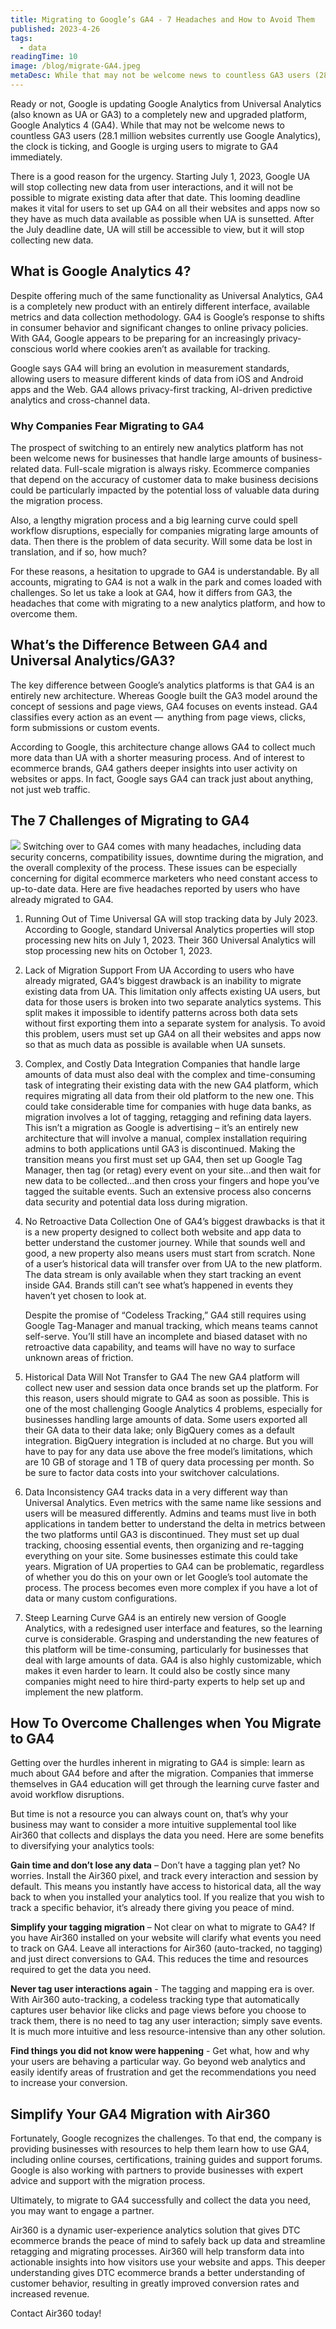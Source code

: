 ```yaml
---
title: Migrating to Google’s GA4 - 7 Headaches and How to Avoid Them
published: 2023-4-26
tags: 
  - data
readingTime: 10
image: /blog/migrate-GA4.jpeg
metaDesc: While that may not be welcome news to countless GA3 users (28.1 million websites currently use Google Analytics), the clock is ticking, and Google is urging users to migrate to GA4 immediately.  
---
```


Ready or not, Google is updating Google Analytics from Universal Analytics (also known as UA or GA3) to a completely new and upgraded platform, Google Analytics 4 (GA4). While that may not be welcome news to countless GA3 users (28.1 million websites currently use Google Analytics), the clock is ticking, and Google is urging users to migrate to GA4 immediately.  

There is a good reason for the urgency. Starting July 1, 2023, Google UA will stop collecting new data from user interactions, and it will not be possible to migrate existing data after that date. This looming deadline makes it vital for users to set up GA4 on all their websites and apps now so they have as much data available as possible when UA is sunsetted. After the July deadline date, UA will still be accessible to view, but it will stop collecting new data.  

## What is Google Analytics 4?
Despite offering much of the same functionality as Universal Analytics, GA4 is a completely new product with an entirely different interface, available metrics and data collection methodology. GA4 is Google’s response to shifts in consumer behavior and significant changes to online privacy policies. With GA4, Google appears to be preparing for an increasingly privacy-conscious world where cookies aren’t as available for tracking. 

Google says GA4 will bring an evolution in measurement standards, allowing users to measure different kinds of data from iOS and Android apps and the Web. GA4 allows privacy-first tracking, AI-driven predictive analytics and cross-channel data. 

### Why Companies Fear Migrating to GA4 
The prospect of switching to an entirely new analytics platform has not been welcome news for businesses that handle large amounts of business-related data. Full-scale migration is always risky. Ecommerce companies that depend on the accuracy of customer data to make business decisions could be particularly impacted by the potential loss of valuable data during the migration process. 

Also, a lengthy migration process and a big learning curve could spell workflow disruptions, especially for companies migrating large amounts of data. Then there is the problem of data security. Will some data be lost in translation, and if so, how much? 

For these reasons, a hesitation to upgrade to GA4 is understandable. By all accounts, migrating to GA4 is not a walk in the park and comes loaded with challenges. So let us take a look at GA4, how it differs from GA3, the headaches that come with migrating to a new analytics platform, and how to overcome them. 

## What’s the Difference Between GA4 and Universal Analytics/GA3?
The key difference between Google’s analytics platforms is that GA4 is an entirely new architecture. Whereas Google built the GA3 model around the concept of sessions and page views, GA4 focuses on events instead. GA4 classifies every action as an event —  anything from page views, clicks, form submissions or custom events. 

According to Google, this architecture change allows GA4 to collect much more data than UA with a shorter measuring process. And of interest to ecommerce brands, GA4 gathers deeper insights into user activity on websites or apps. In fact, Google says GA4 can track just about anything, not just web traffic. 

## The 7 Challenges of Migrating to GA4
![](/blog/migrate-GA4-1.webp)
Switching over to GA4 comes with many headaches, including data security concerns, compatibility issues, downtime during the migration, and the overall complexity of the process. These issues can be especially concerning for digital ecommerce marketers who need constant access to up-to-date data. Here are five headaches reported by users who have already migrated to GA4. 

1. Running Out of Time 
Universal GA will stop tracking data by July 2023. According to Google, standard Universal Analytics properties will stop processing new hits on July 1, 2023. Their 360 Universal Analytics will stop processing new hits on October 1, 2023. 

2. Lack of Migration Support From UA
According to users who have already migrated, GA4’s biggest drawback is an inability to migrate existing data from UA. This limitation only affects existing UA users, but data for those users is broken into two separate analytics systems. This split makes it impossible to identify patterns across both data sets without first exporting them into a separate system for analysis. To avoid this problem, users must set up GA4 on all their websites and apps now so that as much data as possible is available when UA sunsets. 

3. Complex, and Costly Data Integration
Companies that handle large amounts of data must also deal with the complex and time-consuming task of integrating their existing data with the new GA4 platform, which requires migrating all data from their old platform to the new one. This could take considerable time for companies with huge data banks, as migration involves a lot of tagging, retagging and refining data layers. This isn’t a migration as Google is advertising – it’s an entirely new architecture that will involve a manual, complex installation requiring admins to both applications until GA3 is discontinued.  Making the transition means you first must set up GA4, then set up Google Tag Manager, then tag (or retag) every event on your site…and then wait for new data to be collected…and then cross your fingers and hope you’ve tagged the suitable events. Such an extensive process also concerns data security and potential data loss during migration.

4. No Retroactive Data Collection
One of GA4’s biggest drawbacks is that it is a new property designed to collect both website and app data to better understand the customer journey. While that sounds well and good, a new property also means users must start from scratch. None of a user’s historical data will transfer over from UA to the new platform. The data stream is only available when they start tracking an event inside GA4.  Brands still can’t see what’s happened in events they haven’t yet chosen to look at. <br>


    Despite the promise of “Codeless Tracking,” GA4 still requires using Google Tag-Manager and manual tracking, which means teams cannot self-serve. You’ll still have an incomplete and biased dataset with no retroactive data capability, and teams will have no way to surface unknown areas of friction. 

5. Historical Data Will Not Transfer to GA4
The new GA4 platform will collect new user and session data once brands set up the platform. For this reason, users should migrate to GA4 as soon as possible. This is one of the most challenging Google Analytics 4 problems, especially for businesses handling large amounts of data. Some users exported all their GA data to their data lake; only BigQuery comes as a default integration. BigQuery integration is included at no charge. But you will have to pay for any data use above the free model’s limitations, which are 10 GB of storage and 1 TB of query data processing per month. So be sure to factor data costs into your switchover calculations. 

6. Data Inconsistency
GA4 tracks data in a very different way than Universal Analytics. Even metrics with the same name like sessions and users will be measured differently. Admins and teams must live in both applications in tandem better to understand the delta in metrics between the two platforms until GA3 is discontinued. They must set up dual tracking, choosing essential events, then organizing and re-tagging everything on your site. Some businesses estimate this could take years. Migration of UA properties to GA4 can be problematic, regardless of whether you do this on your own or let Google’s tool automate the process. The process becomes even more complex if you have a lot of data or many custom configurations. 

7. Steep Learning Curve 
GA4 is an entirely new version of Google Analytics, with a redesigned user interface and features, so the learning curve is considerable. Grasping and understanding the new features of this platform will be time-consuming, particularly for businesses that deal with large amounts of data. GA4 is also highly customizable, which makes it even harder to learn. It could also be costly since many companies might need to hire third-party experts to help set up and implement the new platform.  

## How To Overcome Challenges when You Migrate to GA4
Getting over the hurdles inherent in migrating to GA4 is simple: learn as much about GA4 before and after the migration. Companies that immerse themselves in GA4 education will get through the learning curve faster and avoid workflow disruptions.  

But time is not a resource you can always count on, that’s why your business may want to consider a more intuitive supplemental tool like Air360 that collects and displays the data you need. Here are some benefits to diversifying your analytics tools: 

**Gain time and don’t lose any data** – Don’t have a tagging plan yet? No worries. Install the Air360 pixel, and track every interaction and session by default. This means you instantly have access to historical data, all the way back to when you installed your analytics tool. If you realize that you wish to track a specific behavior, it’s already there giving you peace of mind.  

**Simplify your tagging migration** – Not clear on what to migrate to GA4? If you have Air360 installed on your website will clarify what events you need to track on GA4.  Leave all interactions for Air360 (auto-tracked, no tagging) and just direct conversions to GA4. This reduces the time and resources required to get the data you need. 

**Never tag user interactions again** - The tagging and mapping era is over. With Air360 auto-tracking, a codeless tracking type that automatically captures user behavior like clicks and page views before you choose to track them, there is no need to tag any user interaction; simply save events. It is much more intuitive and less resource-intensive than any other solution. 

**Find things you did not know were happening** - Get what, how and why your users are behaving a particular way. Go beyond web analytics and easily identify areas of frustration and get the recommendations you need to increase your conversion.

## Simplify Your GA4 Migration with Air360
Fortunately, Google recognizes the challenges. To that end, the company is providing businesses with resources to help them learn how to use GA4, including online courses, certifications, training guides and support forums. Google is also working with partners to provide businesses with expert advice and support with the migration process. 

Ultimately, to migrate to GA4 successfully and collect the data you need, you may want to engage a partner. 

 Air360 is a dynamic user-experience analytics solution that gives DTC ecommerce brands the peace of mind to safely back up data and streamline retagging and migrating processes. Air360 will help transform data into actionable insights into how visitors use your website and apps. This deeper understanding gives DTC ecommerce brands a better understanding of customer behavior, resulting in greatly improved conversion rates and increased revenue. 

Contact Air360 today! 